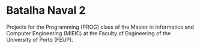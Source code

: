 # Batalha Naval 2
Projects for the Programming (PROG) class of the Master in Informatics and Computer Engineering (MIEIC) at the Faculty of Engineering of the University of Porto (FEUP).

